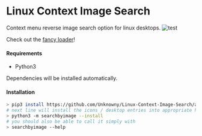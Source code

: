# Linux Context Image Search
Context menu reverse image search option for linux desktops.
![test](https://i.imgur.com/0eGceKd.png)

Check out the [fancy loader](https://my.mixtape.moe/ldhhbk.webm)!

#### Requirements
* Python3

Dependencies will be installed automatically.

#### Installation
```bash
> pip3 install https://github.com/Unknowny/Linux-Context-Image-Search/archive/master.zip
# next line will install the icons / desktop entries into appropriate home directories
> python3 -m searchbyimage --install
# you should also be able to call it simply with
> searchbyimage --help
```
